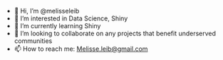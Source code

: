 - 👋 Hi, I’m @melisseleib
- 👀 I’m interested in Data Science, Shiny
- 🌱 I’m currently learning Shiny
- 💞️ I’m looking to collaborate on any projects that benefit underserved communities
- 📫 How to reach me: Melisse.leib@gmail.com

<!---
melisseleib/melisseleib is a ✨ special ✨ repository because its `README.md` (this file) appears on your GitHub profile.
You can click the Preview link to take a look at your changes.
--->
